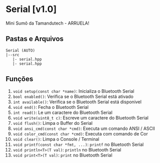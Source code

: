 # Serial [v1.0]
 Mini Sumô da Tamandutech - ARRUELA!

## Pastas e Arquivos
 ```
 Serial (AUTO)
 |--src
    |- serial.hpp
    |- serial.hpp
 ```

## Funções
 1. `void setup(const char *name)`: Inicializa o Bluetooth Serial 
 2. `bool enabled()`: Verifica se o Bluetooth Serial está ativado
 3. `int available()`: Verifica se o Bluetooth Serial está disponivel
 4. `void end()`: Fecha o Bluetooth Serial
 5. `int read()`: Le um caractere do Bluetooth Serial
 6. `void write(uint8_t c)`: Escreve um caractere do Bluetooth Serial
 7. `void flush()`: Limpa o Buffer do Serial
 8. `void ansi_cmd(const char *cmd)`: Executa um comando ANSI / ASCII
 9. `void color_cmd(const char *cmd)`: Executa com comando de Cor
 10. `void clear()`: Limpa o Console / Terminal
 11. `void printf(const char *fmt, ...)`: `printf` no Bluetooth Serial
 12. `void println<T>(T val)`: `println` no Bluetooth Serial
 13. `void print<T>(T val)`: `print` no Bluetooth Serial